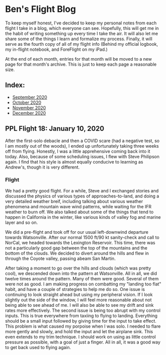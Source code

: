 # Ben's Flight Blog

To keep myself honest, I've decided to keep my personal notes from each flight I take in a blog, which everyone can see. Hopefully, this will get me in the habit of writing something up every time I take the air. It will also let me share some of the things I learn and formalize my process. Finally, it will serve as the fourth copy of all of my flight info (Behind my official logbook, my in-flight notebook, and ForeFlight on my iPad.)

At the end of each month, entries for that month will be moved to a new page for that month's archive. This is just to keep each page a reasonable size.

## Index:

- [September 2020](sept-20.html)
- [October 2020](oct-20.html)
- [November 2020](nov-20.html)
- [December 2020](dec-20.html)


## PPL Flight 18: January 10, 2020

After the first-solo debacle and then a COVID scare (had a negative test, so I am mostly out of the woods), I ended up unfortunately taking three weeks off from flying. Honestly, I was a little apprehensive coming back into it today. Also, because of some scheduling issues, I flew with Steve Philipson again. I find that his style is almost equally conducive to learning as Andrew's, though it is very different.

### Flight

We had a pretty good flight. For a while, Steve and I exchanged stories and discussed the physics of various types of approaches-to-land, and doing a very detailed weather breif, including talking about various weather phenomena and mountain wave wind patterns, while waiting for the IFR weather to burn off. We also talked about some of the things that tend to happen in California in the winter, like various kinds of valley fog and marine layer and so on.

We did a pre-flight and took off for our usual left-downwind departure towards Watsonville. After our normal 1500 ft/90 kt sanity-check and call to NorCal, we headed towards the Lexington Reservoir. This time, there was not a particularly good gap between the top of the mountains and the bottom of the clouds. We decided to divert around the hills and flew in through the Coyote valley, passing abeam San Martin.

After taking a moment to go over the hills and clouds (which was pretty cool), we descended down into the pattern at Watsonville. All in all, we did twelve times around the pattern. Many of them were good. Several of them were not as good. I am making progress on combatting my "landing too flat" habit, and have a couple of strategies to help me do so. One issue is continuing to look straight ahead but using my peripheral vision. If I look slightly out the side of the window, I will feel more reasonable about not being able to see ahead of me. I will also be able to see my drift and sink rates more effectively. The second issue is being too abrupt with my control inputs. This is true everywhere from taxiing to flying to landing. Everything should be a small input followed by giving time for the input to take effect. This problem is what caused my porpoise when I was solo. I needed to flare more gently and slowly, and hold the input and let the airplane sink. This even extends to my trim technique. I should work on using as little control pressure as possible, with a goal of just a finger. All in all, it was a good way to get back used to flying again.



